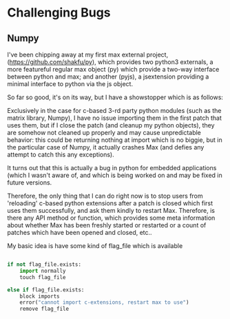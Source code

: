 # Challenging Bugs


## Numpy

I've been chipping away at my first max external project, (https://github.com/shakfu/py), which provides two python3 externals, a more featureful regular max object (py) which provide a two-way interface between python and max; and another (pyjs),  a jsextension providing a minimal  interface to python via the js object.

So far so good, it's on its way, but I have a showstopper which is as follows:

Exclusively in the case for c-based 3-rd party python modules (such as the matrix library, Numpy), I have no issue importing them in the first patch that uses them, but if I close the patch (and cleanup my python objects), they are somehow not cleaned up properly and may cause unpredictable behavior: this could be returning nothing at import which is no biggie, but in the particular case of Numpy, it actually crashes Max (and defies any attempt to catch this any exceptions).

It turns out that this is actually a bug in python for embedded applications (which I wasn't aware of, and which is being worked on and may be fixed in future versions.

Therefore, the only thing that I can do right now is to stop users from 'reloading' c-based python extensions after a patch is closed which first uses them successfully, and ask them kindly to restart Max.
Therefore, is there any API method or function, which provides some meta information about whether Max has been freshly started or restarted or a 
count of patches which have been opened and closed, etc..

My basic idea is have some kind of flag_file which is available

```python

if not flag_file.exists:
	import normally
	touch flag_file

else if flag_file.exists:
	block imports
	error("cannot import c-extensions, restart max to use")
	remove flag_file


